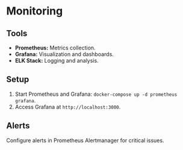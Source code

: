 # Monitoring

## Tools
- **Prometheus:** Metrics collection.
- **Grafana:** Visualization and dashboards.
- **ELK Stack:** Logging and analysis.

## Setup
1. Start Prometheus and Grafana: `docker-compose up -d prometheus grafana`.
2. Access Grafana at `http://localhost:3000`.

## Alerts
Configure alerts in Prometheus Alertmanager for critical issues.